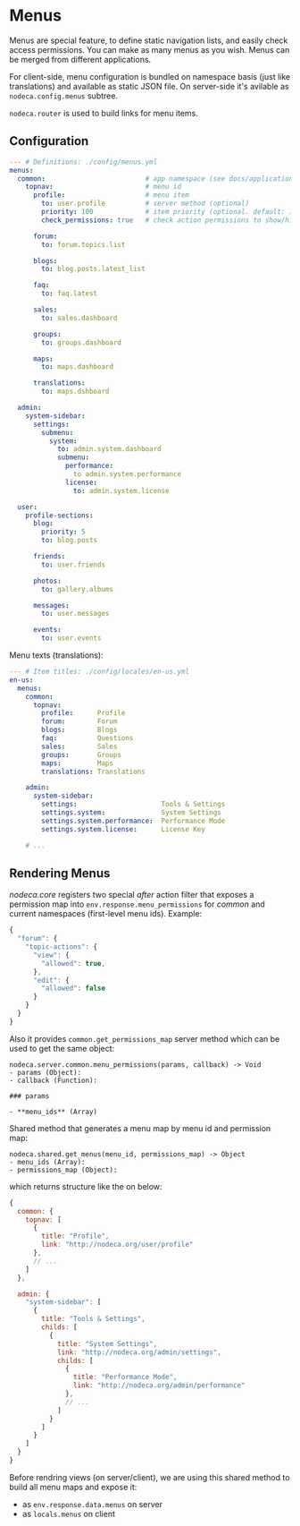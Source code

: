 Menus
=====

Menus are special feature, to define static navigation lists, and easily check
access permissions. You can make as many menus as you wish. Menus can be merged
from different applications.

For client-side, menu configuration is bundled on namespace basis (just like
translations) and available as static JSON file. On server-side it's avilable
as `nodeca.config.menus` subtree.

`nodeca.router` is used to build links for menu items.


Configuration
-------------

``` yaml
--- # Definitions: ./config/menus.yml
menus:
  common:                         # app namespace (see docs/application.md for details on namespaces)
    topnav:                       # menu id
      profile:                    # menu item
        to: user.profile          # server method (optional)
        priority: 100             # item priority (optional. default: 100)
        check_permissions: true   # check action permissions to show/hide item (optional. default: false.)

      forum:
        to: forum.topics.list

      blogs:
        to: blog.posts.latest_list

      faq:
        to: faq.latest

      sales:
        to: sales.dashboard

      groups:
        to: groups.dashboard

      maps:
        to: maps.dashboard

      translations:
        to: maps.dshboard

  admin:
    system-sidebar:
      settings:
        submenu:
          system:
            to: admin.system.dashboard
            submenu:
              performance:
                to admin.system.performance
              license:
                to: admin.system.license

  user:
    profile-sections:
      blog:
        priority: 5
        to: blog.posts

      friends:
        to: user.friends

      photos:
        to: gallery.albums

      messages:
        to: user.messages

      events:
        to: user.events
```

Menu texts (translations):

``` yaml
--- # Item titles: ./config/locales/en-us.yml
en-us:
  menus:
    common:
      topnav:
        profile:      Profile
        forum:        Forum
        blogs:        Blogs
        faq:          Questions
        sales:        Sales
        groups:       Groups
        maps:         Maps
        translations: Translations

    admin:
      system-sidebar:
        settings:                     Tools & Settings
        settings.system:              System Settings
        settings.system.performance:  Performance Mode
        settings.system.license:      License Key

    # ...
```


Rendering Menus
---------------

_nodeca.core_ registers two special _after_ action filter that exposes a
permission map into `env.response.menu_permissions` for _common_ and current
namespaces (first-level menu ids). Example:

``` javascript
{
  "forum": {
    "topic-actions": {
      "view": {
        "allowed": true,
      },
      "edit": {
        "allowed": false
      }
    }
  }
}
```

Also it provides `common.get_permissions_map` server method which can be used
to get the same object:

```
nodeca.server.common.menu_permissions(params, callback) -> Void
- params (Object):
- callback (Function):

### params

- **menu_ids** (Array)
```

Shared method that generates a menu map by menu id and permission map:

```
nodeca.shared.get_menus(menu_id, permissions_map) -> Object
- menu_ids (Array):
- permissions_map (Object):
```

which returns structure like the on below:

``` javascript
{
  common: {
    topnav: [
      {
        title: "Profile",
        link: "http://nodeca.org/user/profile"
      },
      // ...
    ]
  },

  admin: {
    "system-sidebar": [
      {
        title: "Tools & Settings",
        childs: [
          {
            title: "System Settings",
            link: "http://nodeca.org/admin/settings",
            childs: [
              {
                title: "Performance Mode",
                link: "http://nodeca.org/admin/performance"
              },
              // ...
            ]
          }
        ]
      }
    ]
  }
}
```

Before rendring views (on server/client), we are using this shared method
to build all menu maps and expose it:

- as `env.response.data.menus` on server
- as `locals.menus` on client
